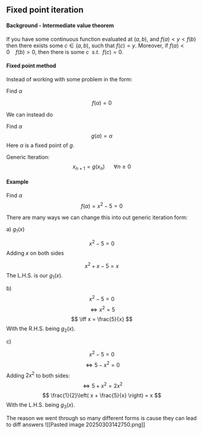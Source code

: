 
## Fixed point iteration

#### Background - Intermediate value theorem

If you have some continuous function evaluated at $(a,b)$, and $f(a)<y<f(b)$ then there exists some $c \in (a,b)$, such that $f(c) = y$. Moreover, if $f(a)<0 \ \ \ \ f(b) > 0$, then there is some $c \ \ s.t. \ \ f(c) = 0$.

#### Fixed point method

Instead of working with some problem in the form:

Find $\alpha$

$$
f(\alpha) = 0
$$

We can instead do 

Find $\alpha$
$$
g(\alpha) = \alpha
$$
Here $\alpha$ is a fixed point of $g$.

Generic Iteration:
$$
x_{n+1} = g(x_{n}) \ \ \ \ \ \ \forall n \geq 0
$$
#### Example

Find $\alpha$ $$
f(\alpha) = x^{2} - 5 = 0
$$

There are many ways we can change this into out generic iteration form:


a) $g_{1}(x)$

$$
x^{2} - 5 = 0
$$
Adding $x$ on both sides

$$
x^{2} + x - 5 = x
$$
The L.H.S. is our $g_{1}(x)$.

b)$$
x^{2} - 5 = 0
$$
$$
\iff x^{2} = 5
$$
$$
\iff x = \frac{5}{x}
$$
With the R.H.S. being $g_{2}(x)$.

c)

$$
x^{2}-5=0
$$
$$
\iff 5 -x^{2} = 0
$$
Adding $2x^{2}$ to both sides:
$$
\iff 5 + x^{2} = 2x^{2}
$$
$$
\frac{1}{2}\left( x + \frac{5}{x} \right) = x
$$
With the L.H.S. being $g_{3}(x)$.

The reason we went through so many different forms is cause they can lead to diff answers
![[Pasted image 20250303142750.png]]

